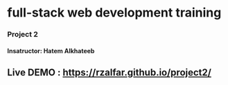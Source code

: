# full-stack web development training

### Project 2

#### Insatructor: Hatem Alkhateeb


## Live DEMO : https://rzalfar.github.io/project2/ 


